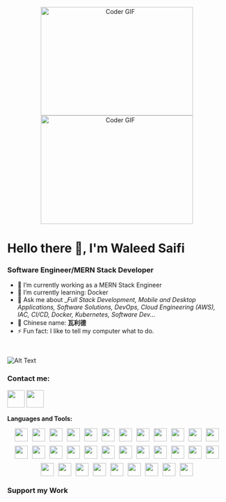 <p align="center">
  <img alt="Coder GIF" height=250 width=350 src="https://magiccopy.xyz/assets/images/hadder.gif" />
  <br>
  <img alt="Coder GIF" height=250 width=350 src="https://images.squarespace-cdn.com/content/v1/5769fc401b631bab1addb2ab/1541580611624-TE64QGKRJG8SWAIUS7NS/ke17ZwdGBToddI8pDm48kPoswlzjSVMM-SxOp7CV59BZw-zPPgdn4jUwVcJE1ZvWQUxwkmyExglNqGp0IvTJZamWLI2zvYWH8K3-s_4yszcp2ryTI0HqTOaaUohrI8PI6FXy8c9PWtBlqAVlUS5izpdcIXDZqDYvprRqZ29Pw0o/coding-freak.gif" />
</p>





# Hello there 👋, I'm Waleed Saifi

### Software Engineer/MERN Stack Developer

- 🔭 I’m currently working as a MERN Stack Engineer 
- 🌱 I’m currently learning: Docker
- 💬 Ask me about __Full Stack Development, Mobile and Desktop Applications, Software Solutions, DevOps, Cloud Engineering (AWS), IAC, CI/CD, Docker, Kubernetes, Software Dev..._
- 🧧 Chinese name: __瓦利德__
- ⚡ Fun fact: I like to tell my computer what to do.

<br/>



![Alt Text](https://github-readme-streak-stats.herokuapp.com?user=WaleedSaifi0890&theme=tokyonight&hide_border=true)



### Contact me:

<a href="https://twitter.com/WaleedSaifi34"><img src="https://www.vectorlogo.zone/logos/twitter/twitter-icon.svg" width="40" height="40"/></a>
<a href="https://www.linkedin.com/in/javascript-web-developer/"><img src="https://www.vectorlogo.zone/logos/linkedin/linkedin-icon.svg" width="40" height="40"/></a>


**Languages and Tools:**  
<div style="display: flex; flex-wrap: wrap; gap: 10px; justify-content: center;">
    <div><code><img height="30" src="https://cdn.jsdelivr.net/gh/devicons/devicon/icons/react/react-original.svg"></code></div>
    <div><code><img height="30" src="https://cdn.jsdelivr.net/gh/devicons/devicon/icons/nextjs/nextjs-original-wordmark.svg"></code></div>
    <div><code><img height="30" src="https://cdn.jsdelivr.net/gh/devicons/devicon/icons/vuejs/vuejs-original-wordmark.svg"></code></div>
    <div><code><img height="30" src="https://cdn.jsdelivr.net/gh/devicons/devicon/icons/tailwindcss/tailwindcss-plain.svg"></code></div>
    <div><code><img height="30" src="https://cdn.jsdelivr.net/gh/devicons/devicon/icons/materialui/materialui-original.svg"></code></div>
    <div><code><img height="30" src="https://cdn.jsdelivr.net/gh/devicons/devicon/icons/antd/antd-original.svg"></code></div>
    <div><code><img height="30" src="https://cdn.jsdelivr.net/gh/devicons/devicon/icons/javascript/javascript-original.svg"></code></div>
    <div><code><img height="30" src="https://cdn.jsdelivr.net/gh/devicons/devicon/icons/typescript/typescript-original.svg"></code></div>
    <div><code><img height="30" src="https://cdn.jsdelivr.net/gh/devicons/devicon/icons/sass/sass-original.svg"></code></div>
    <div><code><img height="30" src="https://cdn.jsdelivr.net/gh/devicons/devicon/icons/redux/redux-original.svg"></code></div>
    <div><code><img height="30" src="https://cdn.jsdelivr.net/gh/devicons/devicon/icons/nodejs/nodejs-original-wordmark.svg"></code></div>
    <div><code><img height="30" src="https://cdn.jsdelivr.net/gh/devicons/devicon/icons/mongodb/mongodb-original-wordmark.svg"></code></div>
    <div><code><img height="30" src="https://cdn.jsdelivr.net/gh/devicons/devicon/icons/nestjs/nestjs-plain.svg"></code></div>
    <div><code><img height="30" src="https://cdn.jsdelivr.net/gh/devicons/devicon/icons/sqlite/sqlite-original.svg"></code></div>
    <div><code><img height="30" src="https://cdn.jsdelivr.net/gh/devicons/devicon/icons/postgresql/postgresql-original-wordmark.svg"></code></div>
    <div><code><img height="30" src="https://cdn.jsdelivr.net/gh/devicons/devicon/icons/express/express-original-wordmark.svg"></code></div>
    <div><code><img height="30" src="https://www.algolia.com/static_assets/images/press/downloads/search-by-algolia.svg"></code></div>
    <div><code><img height="30" src="https://cdn.jsdelivr.net/gh/devicons/devicon/icons/elasticsearch/elasticsearch-original-wordmark.svg"></code></div>
    <div><code><img height="30" src="https://cdn.jsdelivr.net/gh/devicons/devicon/icons/graphql/graphql-plain.svg"></code></div>
    <div><code><img height="30" src="https://cdn.jsdelivr.net/gh/devicons/devicon/icons/vite/vite-original.svg"></code></div>
    <div><code><img height="30" src="https://cdn.jsdelivr.net/gh/devicons/devicon/icons/bootstrap/bootstrap-plain.svg"></code></div>
    <div><code><img height="30" src="https://cdn.jsdelivr.net/gh/devicons/devicon/icons/chakra/chakra-plain.svg"></code></div>
    <div><code><img height="30" src="https://cdn.jsdelivr.net/gh/devicons/devicon/icons/chrome/chrome-original.svg"></code></div>
    <div><code><img height="30" src="https://cdn.jsdelivr.net/gh/devicons/devicon/icons/python/python-original.svg"></code></div>
    <div><code><img height="30" src="https://cdn.jsdelivr.net/gh/devicons/devicon/icons/webrtc/webrtc-original.svg"></code></div>
    <div><code><img height="30" src="https://cdn.jsdelivr.net/gh/devicons/devicon/icons/socketio/socketio-original.svg"></code></div>
    <div><code><img height="30" src="https://cdn.jsdelivr.net/gh/devicons/devicon/icons/payment/payment-original.svg"></code></div>
    <div><code><img height="30" src="https://www.datocms-assets.com/press/logo-2f8b8f2a3a20002e3f22fde29b5c054c13f360bc26078e1d7ec2b1be6789784b.svg"></code></div>
    <div><code><img height="30" src="https://cdn.jsdelivr.net/gh/devicons/devicon/icons/webhooks/webhooks-original.svg"></code></div>
    <div><code><img height="30" src="https://cdn.jsdelivr.net/gh/devicons/devicon/icons/aws/aws-original-wordmark.svg"></code></div>
    <div><code><img height="30" src="https://cdn.jsdelivr.net/gh/devicons/devicon/icons/heroku/heroku-original-wordmark.svg"></code></div>
    <div><code><img height="30" src="https://www.strapi.io/assets/strapi-logo-dark.svg"></code></div>
    <div><code><img height="30" src="https://cdn.jsdelivr.net/gh/devicons/devicon/icons/contentful/contentful-plain.svg"></code></div>
</div>







</table>




### Support my Work




